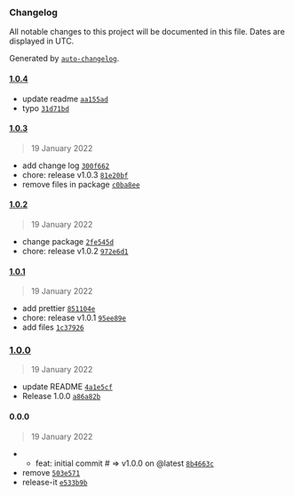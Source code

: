 ### Changelog

All notable changes to this project will be documented in this file. Dates are displayed in UTC.

Generated by [`auto-changelog`](https://github.com/CookPete/auto-changelog).

#### [1.0.4](https://github.com/NovaGaia/gatsby-plugin-strapi-source-extender/compare/1.0.3...1.0.4)

- update readme [`aa155ad`](https://github.com/NovaGaia/gatsby-plugin-strapi-source-extender/commit/aa155ad338021412ebaf95fd24e7397f297cf534)
- typo [`31d71bd`](https://github.com/NovaGaia/gatsby-plugin-strapi-source-extender/commit/31d71bd3e073fec88e5fce73905cf8b50b9fc4af)

#### [1.0.3](https://github.com/NovaGaia/gatsby-plugin-strapi-source-extender/compare/1.0.2...1.0.3)

> 19 January 2022

- add change log [`300f662`](https://github.com/NovaGaia/gatsby-plugin-strapi-source-extender/commit/300f662c6b2651ac074fe459e1296e293c4d08d8)
- chore: release v1.0.3 [`81e20bf`](https://github.com/NovaGaia/gatsby-plugin-strapi-source-extender/commit/81e20bf0a3e22c7df1e6995dd78019fea8a58e62)
- remove files in package [`c0ba8ee`](https://github.com/NovaGaia/gatsby-plugin-strapi-source-extender/commit/c0ba8ee0f1d1baed8d059704be81f3dd9858c686)

#### [1.0.2](https://github.com/NovaGaia/gatsby-plugin-strapi-source-extender/compare/1.0.1...1.0.2)

> 19 January 2022

- change package [`2fe545d`](https://github.com/NovaGaia/gatsby-plugin-strapi-source-extender/commit/2fe545db1ebd6fb869091f2a75979c72ed9e1e77)
- chore: release v1.0.2 [`972e6d1`](https://github.com/NovaGaia/gatsby-plugin-strapi-source-extender/commit/972e6d1b8d8b8fdf341abeaa997d2f4c970dd3fa)

#### [1.0.1](https://github.com/NovaGaia/gatsby-plugin-strapi-source-extender/compare/1.0.0...1.0.1)

> 19 January 2022

- add prettier [`851104e`](https://github.com/NovaGaia/gatsby-plugin-strapi-source-extender/commit/851104e880ee8405e9743d587e08d1403da34408)
- chore: release v1.0.1 [`95ee89e`](https://github.com/NovaGaia/gatsby-plugin-strapi-source-extender/commit/95ee89e51afeae7c4bf8bb9862a5d56ff0f42400)
- add files [`1c37926`](https://github.com/NovaGaia/gatsby-plugin-strapi-source-extender/commit/1c37926c1b879f20f1a9faef7559839998f48ef3)

### [1.0.0](https://github.com/NovaGaia/gatsby-plugin-strapi-source-extender/compare/0.0.0...1.0.0)

> 19 January 2022

- update README [`4a1e5cf`](https://github.com/NovaGaia/gatsby-plugin-strapi-source-extender/commit/4a1e5cf3acdb1e72ffb8023587ec1a4facad364f)
- Release 1.0.0 [`a86a82b`](https://github.com/NovaGaia/gatsby-plugin-strapi-source-extender/commit/a86a82b91b114f2ee025034cfac2b6603ddaf0d8)

#### 0.0.0

> 19 January 2022

- * feat: initial commit # =&gt; v1.0.0 on @latest [`8b4663c`](https://github.com/NovaGaia/gatsby-plugin-strapi-source-extender/commit/8b4663c5db12423a70e0ac31a74c25129709148e)
- remove [`503e571`](https://github.com/NovaGaia/gatsby-plugin-strapi-source-extender/commit/503e571dfc19f4a8f557652e1863a79f3c3921ac)
- release-it [`e533b9b`](https://github.com/NovaGaia/gatsby-plugin-strapi-source-extender/commit/e533b9b7c558da84f13028ed239b6ee6ad6f532e)
